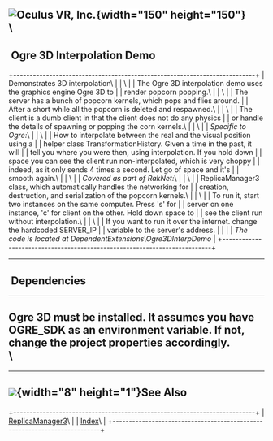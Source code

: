 <span style="background-color: rgb(255, 255, 255);">![Oculus VR,
Inc.](RakNet_Icon_Final-copy.jpg){width="150" height="150"}</span>\
\
  -----------------------------
   Ogre 3D Interpolation Demo
  -----------------------------

+--------------------------------------------------------------------------+
| <span class="RakNetBlueHeader">Demonstrates 3D interpolation</span>\     |
| \                                                                        |
| The Ogre 3D interpolation demo uses the graphics engine Ogre 3D to       |
| render popcorn popping.\                                                 |
| \                                                                        |
| The server has a bunch of popcorn kernels, which pops and flies around.  |
| After a short while all the popcorn is deleted and respawned.\           |
| \                                                                        |
| The client is a dumb client in that the client does not do any physics   |
| or handle the details of spawning or popping the corn kernels.\          |
| \                                                                        |
| *Specific to Ogre:*\                                                     |
| \                                                                        |
| How to interpolate between the real and the visual position using a      |
| helper class TransformationHistory. Given a time in the past, it will    |
| tell you where you were then, using interpolation. If you hold down      |
| space you can see the client run non-interpolated, which is very choppy  |
| indeed, as it only sends 4 times a second. Let go of space and it's      |
| smooth again.\                                                           |
| \                                                                        |
| *Covered as part of RakNet:*\                                            |
| \                                                                        |
| ReplicaManager3 class, which automatically handles the networking for    |
| creation, destruction, and serialization of the popcorn kernels.\        |
| \                                                                        |
| To run it, start two instances on the same computer. Press 's' for       |
| server on one instance, 'c' for client on the other. Hold down space to  |
| see the client run without interpolation.\                               |
| \                                                                        |
| If you want to run it over the internet. change the hardcoded SERVER\_IP |
| variable to the server's address.                                        |
|                                                                          |
| *The code is located at DependentExtensions\\Ogre3DInterpDemo*           |
+--------------------------------------------------------------------------+

  ---------------
   Dependencies
  ---------------

  ------------------------------------------------------------------------------------------------------------------------------------------
  Ogre 3D must be installed. It assumes you have OGRE\_SDK as an environment variable. If not, change the project properties accordingly.\
  \
  ------------------------------------------------------------------------------------------------------------------------------------------

  -----------------------------------------------
  ![](spacer.gif){width="8" height="1"}See Also
  -----------------------------------------------

+--------------------------------------------------------------------------+
| [ReplicaManager3](replicamanager3.html)\                                 |
| [Index](index.html)\                                                     |
+--------------------------------------------------------------------------+


